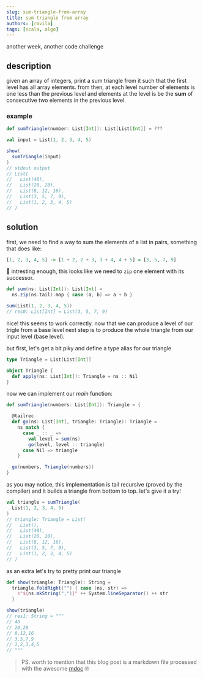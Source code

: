 ```yaml
---
slug: sum-triangle-from-array
title: sum triangle from array
authors: [ravila]
tags: [scala, algo]
---
```


another week, another code challenge

## description

given an array of integers, print a sum triangle from it such that
the first level has all array elements.
from then, at each level number of elements is one less than the previous level 
and elements at the level is be the **sum** of consecutive two elements in the previous level. 

<!--truncate-->

### example

```scala
def sumTriangle(number: List[Int]): List[List[Int]] = ???

val input = List(1, 2, 3, 4, 5)

show(
  sumTriangle(input)
)
// stdout output
// List(
//   List(48),
//   List(20, 28), 
//   List(8, 12, 16), 
//   List(3, 5, 7, 9), 
//   List(1, 2, 3, 4, 5)
// )
```

## solution


first, we need to find a way to sum the elements of a list in pairs, 
something that does like:

```haskell
[1, 2, 3, 4, 5] -> [1 + 2, 2 + 3, 3 + 4, 4 + 5] = [3, 5, 7, 9]
```

🤔 intresting enough, this looks like we need to `zip` one element with its successor.

```scala
def sum(ns: List[Int]): List[Int] =
  ns.zip(ns.tail).map { case (a, b) => a + b }

sum(List(1, 2, 3, 4, 5))
// res0: List[Int] = List(3, 5, 7, 9)
```

nice! this seems to work correctly. now that we can produce a level of
our trigle from a base level next step is to produce the whole triangle
from our input level (base level).

but first, let's get a bit piky and define a type alias for our triangle

```scala
type Triangle = List[List[Int]]

object Triangle {
  def apply(ns: List[Int]): Triangle = ns :: Nil
}
```

now we can implement our *main* function:

```scala
def sumTriangle(numbers: List[Int]): Triangle = {

  @tailrec
  def go(ns: List[Int], triangle: Triangle): Triangle =
    ns match {
      case _ :: _ =>
        val level = sum(ns)
        go(level, level :: triangle)
      case Nil => triangle
    }

  go(numbers, Triangle(numbers))
}
```

as you may notice, this implementation is tail recursive (proved by the compiler)
and it builds a triangle from bottom to top.
let's give it a try!

```scala
val triangle = sumTriangle(
  List(1, 2, 3, 4, 5)
)
// triangle: Triangle = List(
//   List(),
//   List(48),
//   List(20, 28),
//   List(8, 12, 16),
//   List(3, 5, 7, 9),
//   List(1, 2, 3, 4, 5)
// )
```

as an extra let's try to pretty print our triangle

```scala
def show(triangle: Triangle): String =
  triangle.foldRight("") { case (ns, str) =>
    s"${ns.mkString(",")}" ++ System.lineSeparator() ++ str
  }

show(triangle)
// res1: String = """
// 48
// 20,28
// 8,12,16
// 3,5,7,9
// 1,2,3,4,5
// """
```

> PS. worth to mention that this blog post is a markdown file processed with the awesome [mdoc](https://scalameta.org/mdoc/) 🤓